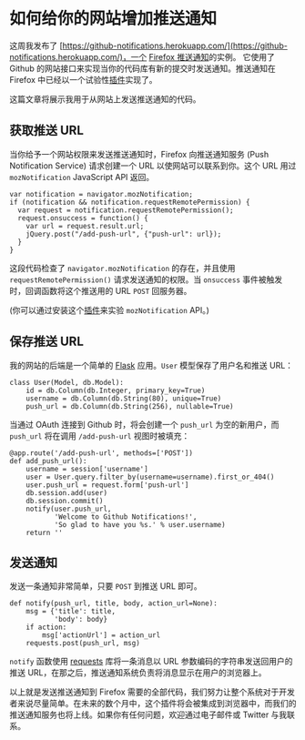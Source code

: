 # 如何给你的网站增加推送通知

这周我发布了 [https://github-notifications.herokuapp.com/](https://github-notifications.herokuapp.com/)，一个 [Firefox 推送通知](http://jbalogh.me/2012/01/30/push-notifications/)的实例。 它使用了 Github 的网站接口来实现当你的代码库有新的提交时发送通知。推送通知在 Firefox 中已经以一个试验性[插件](https://github.com/jbalogh/push-addon/)实现了。

这篇文章将展示我用于从网站上发送推送通知的代码。

## 获取推送 URL

当你给予一个网站权限来发送推送通知时，Firefox 向推送通知服务 (Push Notification Service) 请求创建一个 URL 以使网站可以联系到你。这个 URL 用过 `mozNotification` JavaScript API 返回。

	var notification = navigator.mozNotification;
	if (notification && notification.requestRemotePermission) {
	  var request = notification.requestRemotePermission();
	  request.onsuccess = function() {
	    var url = request.result.url;
	    jQuery.post("/add-push-url", {"push-url": url});
	  }
	}

这段代码检查了 `navigator.mozNotification` 的存在，并且使用 `requestRemotePermission()` 请求发送通知的权限。当 `onsuccess` 事件被触发时，回调函数将这个推送用的 URL `POST` 回服务器。

(你可以通过安装这个[插件](https://github.com/jbalogh/push-addon/)来实验 `mozNotification` API。)

## 保存推送 URL

我的网站的后端是一个简单的 [Flask](http://flask.pocoo.org/) 应用。`User` 模型保存了用户名和推送 URL：

	class User(Model, db.Model):
	    id = db.Column(db.Integer, primary_key=True)
	    username = db.Column(db.String(80), unique=True)
	    push_url = db.Column(db.String(256), nullable=True)

当通过 OAuth 连接到 Github 时，将会创建一个 `push_url` 为空的新用户，而 `push_url` 将在调用 `/add-push-url` 视图时被填充：

	@app.route('/add-push-url', methods=['POST'])
	def add_push_url():
	    username = session['username']
	    user = User.query.filter_by(username=username).first_or_404()
	    user.push_url = request.form['push-url']
	    db.session.add(user)
	    db.session.commit()
	    notify(user.push_url,
	           'Welcome to Github Notifications!',
	           'So glad to have you %s.' % user.username)
	    return ''

## 发送通知

发送一条通知非常简单，只要 `POST` 到推送 URL 即可。

	def notify(push_url, title, body, action_url=None):
	    msg = {'title': title,
	           'body': body}
	    if action:
	        msg['actionUrl'] = action_url
	    requests.post(push_url, msg)

`notify` 函数使用 [requests](http://python-requests.org/) 库将一条消息以 URL 参数编码的字符串发送回用户的推送 URL，在那之后，推送通知系统负责将消息显示在用户的浏览器上。

以上就是发送推送通知到 Firefox 需要的全部代码，我们努力让整个系统对于开发者来说尽量简单。在未来的数个月中，这个插件将会被集成到浏览器中，而我们的推送通知服务也将上线。如果你有任何问题，欢迎通过电子邮件或 Twitter 与我联系。